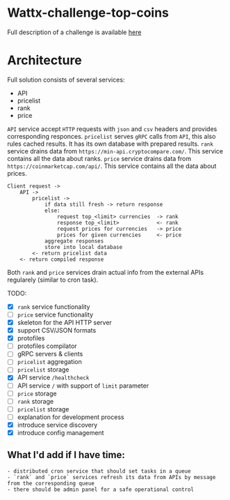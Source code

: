 # Wattx-challenge-top-coins

Full description of a challenge is available [here](https://github.com/WATTx/code-challenges/blob/master/software-engineer-challenge-top-coins.md)


Architecture
============

Full solution consists of several services:

- API
- pricelist
- rank
- price

`API` service accept `HTTP` requests with `json` and `csv` headers and provides corresponding responces.
`pricelist` serves `gRPC` calls from `API`, this also rules cached results. It has its own database with prepared results.
`rank` service drains data from `https://min-api.cryptocompare.com/`. This service contains all the data about ranks.
`price` service drains data from `https://coinmarketcap.com/api/`. This service contains all the data about prices.

    Client request -> 
        API -> 
            pricelist ->
                if data still fresh -> return response
                else:
                    request top_<limit> currencies  -> rank
                    response top_<limit>            <- rank
                    request prices for currencies   -> price
                    prices for given currencies     <- price
                aggregate responses
                store into local database
            <- return pricelist data
        <- return compiled response
        
Both `rank` and `price` services drain actual info from the external APIs regularely (similar to cron task).

TODO:

- [x] `rank` service functionality
- [ ] `price` service functionality
- [x] skeleton for the API HTTP server
- [x] support CSV/JSON formats
- [x] protofiles
- [ ] protofiles compilator
- [ ] gRPC servers & clients
- [ ] `pricelist` aggregation
- [ ] `pricelist` storage
- [x] API service `/healthcheck` 
- [ ] API service `/` with support of `limit` parameter
- [ ] `price` storage
- [ ] `rank` storage
- [ ] `pricelist` storage
- [ ] explanation for development process
- [x] introduce service discovery
- [x] introduce config management

What I'd add if I have time:
----------------------------

    - distributed cron service that should set tasks in a queue
    - `rank` and `price` services refresh its data from APIs by message from the corresponding queue
    - there should be admin panel for a safe operational control


